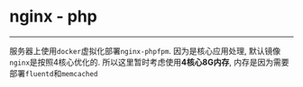 # nginx - php

---

服务器上使用`docker`虚拟化部署`nginx-phpfpm`. 因为是核心应用处理, 默认镜像`nginx`是按照4核心优化的. 所以这里暂时考虑使用**4核心8G内存**, 内存是因为需要部署`fluentd`和`memcached`